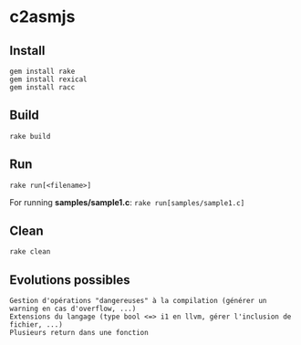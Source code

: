 # c2asmjs

## Install

    gem install rake
    gem install rexical
    gem install racc

## Build

    rake build
    
## Run

    rake run[<filename>]
    
For running **samples/sample1.c**: `rake run[samples/sample1.c]`

## Clean

    rake clean
    
## Evolutions possibles
    Gestion d'opérations "dangereuses" à la compilation (générer un warning en cas d'overflow, ...)
    Extensions du langage (type bool <=> i1 en llvm, gérer l'inclusion de fichier, ...)
    Plusieurs return dans une fonction
    
    
    